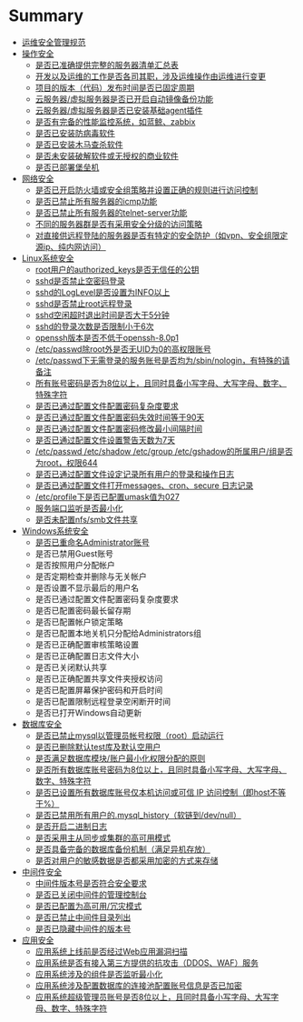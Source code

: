 # Summary

* [运维安全管理规范](README.md)
* [操作安全](chapter1.md)
  * [是否已准确提供完整的服务器清单汇总表](chapter1/shi-fou-yi-zhun-que-ti-gong-wan-zheng-de-fu-wu-qi-qing-dan-hui-zong-biao.md)
  * [开发以及运维的工作是否各司其职，涉及运维操作由运维进行变更](chapter1/kai-fa-yi-ji-yun-wei-de-gong-zuo-shi-fou-ge-si-qi-zhi-ff0c-she-ji-yun-wei-cao-zuo-you-yun-wei-jin-xing-bian-geng.md)
  * [项目的版本（代码）发布时间是否已固定周期](chapter1/xiang-mu-de-ban-ben-ff08-dai-ma-ff09-fa-bu-shi-jian-shi-fou-yi-gu-ding-zhou-qi.md)
  * [云服务器/虚拟服务器是否已开启自动镜像备份功能](chapter1/yun-fu-wu-5668-xu-ni-fu-wu-qi-shi-fou-yi-kai-qi-zi-dong-jing-xiang-bei-fen-gong-neng.md)
  * [云服务器/虚拟服务器是否已安装基础agent插件](chapter1/yun-fu-wu-5668-xu-ni-fu-wu-qi-shi-fou-yi-an-zhuang-ji-chu-agent-cha-jian.md)
  * [是否有完备的性能监控系统，如蓝鲸、zabbix](chapter1/shi-fou-you-wan-bei-de-xing-neng-jian-kong-xi-tong-ff0c-ru-lan-jing-3001-zabbix.md)
  * [是否已安装防病毒软件](chapter1/shi-fou-yi-an-zhuang-fang-bing-du-ruan-jian.md)
  * [是否已安装木马查杀软件](chapter1/shi-fou-yi-an-zhuang-mu-ma-cha-sha-ruan-jian.md)
  * [是否未安装破解软件或无授权的商业软件](chapter1/shi-fou-wei-an-zhuang-po-jie-ruan-jian-huo-wu-shou-quan-de-shang-ye-ruan-jian.md)
  * [是否已部署堡垒机](chapter1/shi-fou-yi-bu-shu-bao-lei-ji.md)
* [网络安全](wang-luo-an-quan-yao-qiu.md)
  * [是否已开启防火墙或安全组策略并设置正确的规则进行访问控制](wang-luo-an-quan-yao-qiu/shi-fou-yi-kai-qi-fang-huo-qiang-huo-an-quan-zu-ce-lve-bing-she-zhi-zheng-que-de-gui-ze-jin-xing-fang-wen-kong-zhi.md)
  * [是否已禁止所有服务器的icmp功能](wang-luo-an-quan-yao-qiu/shi-fou-yi-jin-zhi-suo-you-fu-wu-qi-de-icmp-gong-neng.md)
  * [是否已禁止所有服务器的telnet-server功能](wang-luo-an-quan-yao-qiu/shi-fou-yi-jin-zhi-suo-you-fu-wu-qi-de-telnet-server-gong-neng.md)
  * [不同的服务器群是否有采用安全分级的访问策略](wang-luo-an-quan-yao-qiu/bu-tong-de-fu-wu-qi-qun-shi-fou-you-cai-yong-an-quan-fen-ji-de-fang-wen-ce-lve.md)
  * [对直接供远程登陆的服务器是否有特定的安全防护（如vpn、安全组限定源ip、纯内网访问）](wang-luo-an-quan-yao-qiu/dui-zhi-jie-gong-yuan-cheng-deng-lu-de-fu-wu-qi-shi-fou-you-te-ding-de-an-quan-fang-hu-ff08-ru-vpn-3001-an-quan-zu-xian-ding-yuan-ip-3001-chun-nei-wang-fang-wen-ff09.md)
* [Linux系统安全](xi-tong-an-quan.md)
  * [root用户的authorized\_keys是否无信任的公钥](xi-tong-an-quan/rootyong-hu-de-authorized-keys-shi-fou-wu-xin-ren-de-gong-yao.md)
  * [sshd是否禁止空密码登录](xi-tong-an-quan/sshdshi-fou-jin-zhi-kong-mi-ma-deng-lu.md)
  * [sshd的LogLevel是否设置为INFO以上](xi-tong-an-quan/sshdde-loglevel-shifou-she-zhi-wei-info-yi-shang.md)
  * [sshd是否禁止root远程登录](xi-tong-an-quan/sshdshi-fou-jin-zhi-root-yuan-cheng-deng-lu.md)
  * [sshd空闲超时退出时间是否大于5分钟](xi-tong-an-quan/sshdkong-xian-chao-shi-tui-chu-shi-jian-shi-fou-da-yu-5-fen-zhong.md)
  * [sshd的登录次数是否限制小于6次](xi-tong-an-quan/sshdde-deng-lu-ci-shu-shi-fou-xian-zhi-xiao-yu-6-ci.md)
  * [openssh版本是否不低于openssh-8.0p1](xi-tong-an-quan/opensshban-ben-shi-fou-bu-di-yu-openssh-8-0p1.md)
  * [/etc/passwd除root外是否无UID为0的高权限账号](xi-tong-an-quan/etcpasswdchu-root-wai-shi-fou-wu-uid-wei-0-de-gao-quan-xian-zhang-hao.md)
  * [/etc/passwd下无需登录的服务账号是否均为/sbin/nologin，有特殊的请备注](xi-tong-an-quan/etcpasswdxia-wu-xu-deng-lu-de-fu-wu-zhang-hao-shi-fou-jun-4e3a-sbin-nologin-ff0c-you-te-shu-de-qing-bei-zhu.md)
  * [所有账号密码是否为8位以上，且同时具备小写字母、大写字母、数字、特殊字符](xi-tong-an-quan/suo-you-zhang-hao-mi-ma-shi-fou-wei-8-wei-yi-shang-ff0c-qie-tong-shi-ju-bei-xiao-xie-zi-mu-3001-da-xie-zi-mu-3001-shu-zi-3001-te-shu-zi-fu.md)
  * [是否已通过配置文件配置密码复杂度要求](xi-tong-an-quan/suo-you-zhang-hao-mi-ma-shi-fou-yi-tong-guo-pei-zhi-wen-jian-pei-zhi-mi-ma-fu-za-du-yao-qiu.md)
  * [是否已通过配置文件配置密码失效时间等于90天](xi-tong-an-quan/suo-you-zhang-hao-mi-ma-shi-fou-yi-tong-guo-pei-zhi-wen-jian-pei-zhi-mi-ma-shi-xiao-shi-jian.md)
  * [是否已通过配置文件配置密码修改最小间隔时间](xi-tong-an-quan/suo-you-zhang-hao-mi-ma-shi-fou-yi-tong-guo-pei-zhi-wen-jian-pei-zhi-mi-ma-xiu-gai-zui-xiao-jian-ge-shi-jian.md)
  * [是否已通过配置文件设置警告天数为7天](xi-tong-an-quan/suo-you-zhang-hao-mi-ma-shi-fou-yi-tong-guo-pei-zhi-wen-jian-she-zhi-jing-gao-tian-shu-wei-7-tian.md)
  * [/etc/passwd /etc/shadow /etc/group /etc/gshadow的所属用户/组是否为root，权限644](xi-tong-an-quan/etcpasswd-etcshadow-etcgroup-etcgshadowde-suo-shu-yong-6237-zu-shi-fou-wei-root-ff0c-quan-xian-644.md)
  * [是否已通过配置文件设定记录所有用户的登录和操作日志](xi-tong-an-quan/shi-fou-yi-tong-guo-pei-zhi-wen-jian-she-ding-ji-lu-suo-you-yong-hu-de-deng-lu-he-cao-zuo-ri-zhi.md)
  * [是否已通过配置文件打开messages、cron、secure 日志记录](xi-tong-an-quan/shi-fou-yi-tong-guo-pei-zhi-wen-jian-da-kai-messages-cron-secure-ri-zhi-ji-lu.md)
  * [/etc/profile下是否已配置umask值为027](xi-tong-an-quan/etcprofilexia-shi-fou-yi-pei-zhi-umask-zhi-wei-027.md)
  * [服务端口监听是否最小化](xi-tong-an-quan/fu-wu-duan-kou-jian-ting-shi-fou-zui-xiao-hua.md)
  * [是否未配置nfs/smb文件共享](xi-tong-an-quan/shi-fou-wei-pei-zhi-nfs-smb-wen-jian-gong-xiang.md)
* [Windows系统安全](windowsxi-tong-an-quan.md)
  * [是否已重命名Administrator账号](windowsxi-tong-an-quan/shi-fou-yizhong-ming-ming-administrator-zhang-hao.md)
  * 是否已禁用Guest账号
  * 是否按照用户分配帐户
  * 是否定期检查并删除与无关帐户
  * 是否设置不显示最后的用户名
  * 是否已通过配置文件配置密码复杂度要求
  * 是否已配置密码最长留存期
  * 是否已配置帐户锁定策略
  * 是否已配置本地关机只分配给Administrators组
  * 是否已正确配置审核策略设置
  * 是否已正确配置日志文件大小
  * 是否已关闭默认共享
  * 是否已正确配置共享文件夹授权访问
  * 是否已配置屏幕保护密码和开启时间
  * 是否已配置限制远程登录空闲断开时间
  * 是否已打开Windows自动更新
* [数据库安全](shu-ju-ku-an-quan.md)
  * [是否已禁止mysql以管理员帐号权限（root）启动运行](shu-ju-ku-an-quan/shi-fou-yi-jin-zhi-mysql-yi-guan-li-yuan-zhang-hao-quan-xian-ff08-root-ff09-qi-dong-yun-xing.md)
  * [是否已删除默认test库及默认空用户](shu-ju-ku-an-quan/shi-fou-yi-shan-chu-mo-ren-test-ku.md)
  * [是否满足数据库模块/账户最小化权限分配的原则](shu-ju-ku-an-quan/shi-fou-man-zu-shu-ju-ku-mo-5757-zhang-hu-zui-xiao-hua-quan-xian-fen-pei-de-yuan-ze.md)
  * [是否所有数据库账号密码为8位以上，且同时具备小写字母、大写字母、数字、特殊字符](shu-ju-ku-an-quan/shi-fou-suo-you-shu-ju-ku-zhang-hao-mi-ma-wei-8-wei-yi-shang-ff0c-qie-tong-shi-ju-bei-xiao-xie-zi-mu-3001-da-xie-zi-mu-3001-shu-zi-3001-te-shu-zi-fu.md)
  * [是否已设置所有数据库账号仅本机访问或可信 IP 访问控制（即host不等于%）](shu-ju-ku-an-quan/shi-fou-yi-she-zhi-suo-you-shu-ju-ku-zhang-hao-jin-ben-ji-fang-wen-huo-ke-xin-ip-fang-wen-kong-zhi-ff08-ji-host-bu-deng-4e8e25-ff09.md)
  * [是否已禁用所有用户的.mysql\_history（软链到/dev/null）](shu-ju-ku-an-quan/shi-fou-yi-jin-yong-suo-you-yong-hu7684-mysql-history-ff08-ruan-lian-5230-dev-null.md)
  * [是否开启二进制日志](shu-ju-ku-an-quan/shi-fou-kai-qi-ri-zhi-shen-ji-gong-neng-ff08-cha-xun-ri-zhi-3001-cuo-wu-ri-zhi-3001-er-jin-zhi-ri-zhi-ff09.md)
  * [是否采用主从同步或集群的高可用模式](shu-ju-ku-an-quan/shi-fou-cai-yong-ji-qun-huo-ff08-zhu-cong-ff09-tong-bu-fu-zhi-de-gao-ke-yong-mo-shi.md)
  * [是否具备完备的数据库备份机制（满足异机存放）](shu-ju-ku-an-quan/shi-fou-ju-bei-wan-bei-de-shu-ju-ku-bei-fen-ji-zhi-ff08-man-zu-yi-ji-cun-fang-ff09.md)
  * [是否对用户的敏感数据是否都采用加密的方式来存储](shu-ju-ku-an-quan/shi-fou-dui-yong-hu-de-min-gan-shu-ju-shi-fou-du-cai-yong-jia-mi-de-fang-shi-lai-cun-chu.md)
* [中间件安全](zhong-jian-jian-an-quan.md)
  * [中间件版本号是否符合安全要求](zhong-jian-jian-an-quan/zhong-jian-jian-ban-ben-hao-shi-fou-fu-he-an-quan-yao-qiu.md)
  * [是否已关闭中间件的管理控制台](zhong-jian-jian-an-quan/shi-fou-yi-guan-bi-zhong-jian-jian-de-guan-li-kong-zhi-tai.md)
  * [是否已配置为高可用/冗灾模式](zhong-jian-jian-an-quan/shi-fou-yi-pei-zhi-wei-gao-ke-yong-mo-shi.md)
  * [是否已禁止中间件目录列出](zhong-jian-jian-an-quan/shi-fou-yi-jin-zhi-zhong-jian-jian-mu-lu-lie-chu.md)
  * [是否已隐藏中间件的版本号](zhong-jian-jian-an-quan/shi-fou-yi-yin-cang-zhong-jian-jian-de-ban-ben-hao.md)
* [应用安全](ying-yong-an-quan.md)
  * [应用系统上线前是否经过Web应用漏洞扫描](ying-yong-an-quan/ying-yong-xi-tong-shang-xian-qian-shi-fou-jing-guo-web-ying-yong-lou-dong-sao-miao.md)
  * [应用系统是否有接入第三方提供的抗攻击（DDOS、WAF）服务](zhong-jian-jian-an-quan/shi-fou-yi-she-zhi-cuo-wu-ye-mian-zhong-ding-xiang.md)
  * [应用系统涉及的组件是否监听最小化](ying-yong-an-quan/ying-yong-xi-tong-she-ji-de-zu-jian-shi-fou-jian-ting-zui-xiao-hua.md)
  * [应用系统涉及配置数据库的连接池配置账号信息是否已加密](ying-yong-an-quan/ying-yong-xi-tong-she-ji-pei-zhi-shu-ju-ku-de-lian-jie-chi-pei-zhi-zhang-hao-xin-xi-shi-fou-yi-jia-mi.md)
  * [应用系统超级管理员账号是否8位以上，且同时具备小写字母、大写字母、数字、特殊字符](ying-yong-an-quan/ying-yong-xi-tong-chao-ji-guan-li-yuan-zhang-hao-shi-fou-8-wei-yi-shang-ff0c-qie-tong-shi-ju-bei-xiao-xie-zi-mu-3001-da-xie-zi-mu-3001-shu-zi-3001-te-shu-zi-fu.md)

